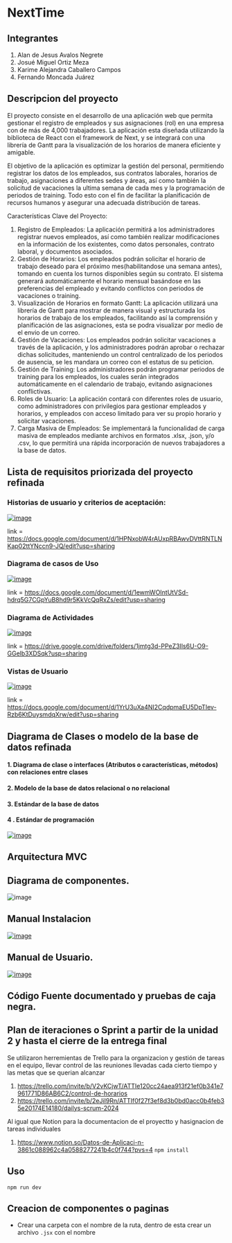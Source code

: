# NextTime

## Integrantes
1. Alan de Jesus Avalos Negrete
2. Josué Miguel Ortiz Meza
3. Karime Alejandra Caballero Campos
4. Fernando Moncada Juárez


## Descripcion del proyecto 
El proyecto consiste en el desarrollo de una aplicación web que permita gestionar el registro de empleados y sus asignaciones (rol) en una empresa con de más de 4,000 trabajadores. La aplicación esta diseñada utilizando la biblioteca de React con el framework de Next, y se integrará con una librería de Gantt para la visualización de los horarios de manera eficiente y amigable.

El objetivo de la aplicación es optimizar la gestión del personal, permitiendo registrar los datos de los empleados, sus contratos laborales, horarios de trabajo, asignaciones a diferentes sedes y áreas, así como también la solicitud de vacaciones la ultima semana de cada mes y la programación de periodos de training. Todo esto con el fin de facilitar la planificación de recursos humanos y asegurar una adecuada distribución de tareas.

Características Clave del Proyecto:

1. Registro de Empleados: La aplicación permitirá a los administradores registrar nuevos empleados, así como también realizar modificaciones en la información de los existentes, como datos personales, contrato laboral, y documentos asociados.
2. Gestión de Horarios: Los empleados podrán solicitar el horario de trabajo deseado para el próximo mes(habilitandose una semana antes), tomando en cuenta los turnos disponibles según su contrato. El sistema generará automáticamente el horario mensual basándose en las preferencias del empleado y evitando conflictos con periodos de vacaciones o training.
3. Visualización de Horarios en formato Gantt: La aplicación utilizará una librería de Gantt para mostrar de manera visual y estructurada los horarios de trabajo de los empleados, facilitando así la comprensión y planificación de las asignaciones, esta se podra visualizar por medio de el envio de un correo.
4. Gestión de Vacaciones: Los empleados podrán solicitar vacaciones a través de la aplicación, y los administradores podrán aprobar o rechazar dichas solicitudes, manteniendo un control centralizado de los periodos de ausencia, se les mandara un correo con el estatus de su peticion.
5. Gestión de Training: Los administradores podrán programar periodos de training para los empleados, los cuales serán integrados automáticamente en el calendario de trabajo, evitando asignaciones conflictivas.
6. Roles de Usuario: La aplicación contará con diferentes roles de usuario, como administradores con privilegios para gestionar empleados y horarios, y empleados con acceso limitado para ver su propio horario y solicitar vacaciones.
7. Carga Masiva de Empleados: Se implementará la funcionalidad de carga masiva de empleados mediante archivos en formatos .xlsx, .json, y/o .csv, lo que permitirá una rápida incorporación de nuevos trabajadores a la base de datos.

## Lista de requisitos priorizada del proyecto refinada


### Historias de usuario y criterios de aceptación:

[![image](https://github.com/aalan-aavalos/next-time00/assets/137373510/73776d8a-e1b5-435d-a6c3-cb095630aaa2)](https://docs.google.com/document/d/1HPNxobW4rAUxpRBAwvDVttRNTLNKap02ttYNccn9-JQ/edit?usp=sharing)

link = https://docs.google.com/document/d/1HPNxobW4rAUxpRBAwvDVttRNTLNKap02ttYNccn9-JQ/edit?usp=sharing
### Diagrama de casos de Uso 
[![image](https://github.com/aalan-aavalos/next-time00/assets/137373510/5da9c4c2-2921-4bf7-8ca7-ac5ac041d85d)](https://docs.google.com/document/d/1ewmWOIntUtVSd-hdrq5G7CGpYuB8hd9r5KkVcQqRxZs/edit?usp=sharing)

link = https://docs.google.com/document/d/1ewmWOIntUtVSd-hdrq5G7CGpYuB8hd9r5KkVcQqRxZs/edit?usp=sharing 

### Diagrama de Actividades 
[![image](https://github.com/aalan-aavalos/next-time00/assets/137373510/0ad8cc48-e436-4428-b6ef-a3cf5a36f8a2)](https://drive.google.com/drive/folders/1jmtg3d-PPeZ3Ils6U-O9-GGelb3XDSqk?usp=sharing)



link = https://drive.google.com/drive/folders/1jmtg3d-PPeZ3Ils6U-O9-GGelb3XDSqk?usp=sharing
### Vistas de Usuario 

[![image](https://github.com/aalan-aavalos/next-time00/assets/137373510/5f2734a5-4aac-4166-9a8f-ba1d5af97eda)](https://docs.google.com/document/d/1YrU3uXa4NI2CqdpmaEU5DpTIev-Rzb6KtDuysmdqXrw/edit?usp=sharing)

link = https://docs.google.com/document/d/1YrU3uXa4NI2CqdpmaEU5DpTIev-Rzb6KtDuysmdqXrw/edit?usp=sharing

## Diagrama de Clases o modelo de la base de datos refinada


#### 1. Diagrama de clase o interfaces (Atributos o características, métodos) con relaciones entre clases 
#### 2. Modelo de la base de datos relacional o no relacional
#### 3. Estándar de la base de datos
#### 4 . Estándar de programación

[![image](https://github.com/aalan-aavalos/next-time00/assets/137373510/833f3a6a-6173-43a9-819d-58b0ebe24381)](https://docs.google.com/document/d/1ZXpi4wHfdCOIrhPTsFtNnE1EwB2f49Evh99Cj0NlXzs/edit?usp=sharing)

## Arquitectura MVC 

## Diagrama de componentes.
![image](https://github.com/aalan-aavalos/next-time00/assets/137373510/188b690d-ab70-4ca7-8aba-92f22cbb3231)

## Manual Instalacion
[![image](https://github.com/aalan-aavalos/next-time00/assets/137373510/cabfd9f5-2436-41da-847d-844a5a804a5b)](https://docs.google.com/document/d/1wPwhkG8tAXVJQ9ttx_D4eLhzo-GzfPskIqzCVjRjoyw/edit?usp=sharing)

## Manual de Usuario.
[![image](https://github.com/aalan-aavalos/next-time00/assets/137373510/9e41fbaa-94a3-4f4f-9adf-0b18bd82e307)](https://docs.google.com/document/d/1KqH5jdt1BlmcnDsNkPr4E482VjcWRJHZy0tNAgVuAys/edit?usp=sharing)

## Código Fuente documentado y pruebas de caja negra.

## Plan de iteraciones o Sprint a partir de la unidad 2 y hasta el cierre de la entrega final

Se utilizaron herremientas de Trello para la organizacion y gestión de tareas en el equipo, llevar control de las reuniones llevadas cada cierto tiempo
y las metas que se querian alcanzar 
1. https://trello.com/invite/b/V2vKCjwT/ATTIe120cc24aea913f21ef0b341e7961771D86AB6C2/control-de-horarios
2. https://trello.com/invite/b/2eJiI9Rn/ATTIf0f27f3ef8d3b0bd0acc0b4feb35e20174E14180/dailys-scrum-2024

Al igual que Notion para la documentacion de el proyectto y hasignacion de tareas individuales 

1. https://www.notion.so/Datos-de-Aplicaci-n-3861c088962c4a0588277241b4c0f744?pvs=4
 `npm install`
## Uso
 `npm run dev`
 ## Creacion de componentes o paginas
 - Crear una carpeta con el nombre de la ruta, dentro de esta crear un archivo `.jsx` con el nombre
 
